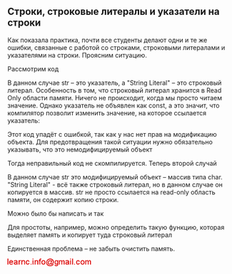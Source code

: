 ## Строки, строковые литералы и указатели на строки

Как показала практика, почти все студенты делают одни и те же ошибки, связанные с работой со 
строками, строковыми литералами и указателями на строки. Проясним  ситуацию.

Рассмотрим код

В данном случае str – это указатель, а "String Literal" – это строковый литерал. Особенность в том, что 
строковый литерал хранится в Read Only области памяти. Ничего не происходит, когда мы просто читаем значение. Однако указатель не объявлен 
как const, а это значит, что компилятор позволит изменить значение, на которое ссылается указатель:

Этот код упадёт с ошибкой, так как у нас нет прав на модификацию объекта. Для предотвращения такой ситуации нужно обязательно указывать, 
что это немодифицируемый объект

Тогда неправильный код не скомпилируется. Теперь второй случай

В данном случае str это модифицируемый объект – массив типа char. "String Literal" - всё также строковый литерал, но в данном случае он 
копируется в массив. str не просто ссылается на read-only область памяти, он содержит копию строки.

Можно было бы написать и так

Для простоты, например, можно определить такую функцию, которая выделяет память и копирует туда строковый литерал

Единственная проблема – не забыть очистить память.

![mail.png](../images/mail.png)


